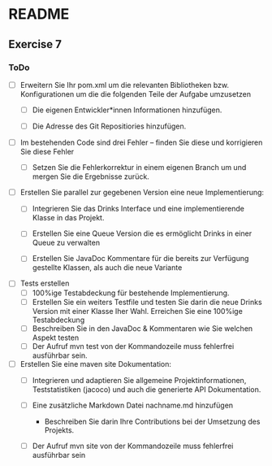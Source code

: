 # README

## Exercise 7

### ToDo

- [ ] Erweitern Sie Ihr pom.xml um die relevanten Bibliotheken bzw. Konfigurationen
  um die die folgenden Teile der Aufgabe umzusetzen
  - [ ] Die eigenen Entwickler*innen
    Informationen hinzufügen.
  - [ ]  Die Adresse des Git Repositiories hinzufügen.


- [ ] Im bestehenden Code sind drei Fehler – finden Sie diese und korrigieren Sie diese
  Fehler
  - [ ] Setzen Sie die Fehlerkorrektur in einem eigenen Branch um und mergen
    Sie die Ergebnisse zurück.


- [ ] Erstellen Sie parallel zur gegebenen Version eine neue Implementierung:
  - [ ] Integrieren Sie das Drinks Interface und eine implementierende Klasse in
    das Projekt.
  - [ ] Erstellen Sie eine Queue Version die es ermöglicht Drinks in einer Queue
    zu verwalten
  - [ ] Erstellen Sie JavaDoc Kommentare für die bereits zur Verfügung gestellte
    Klassen, als auch die neue Variante
  

- [ ] Tests erstellen
  - [ ] 100%ige Testabdeckung für bestehende Implementierung.
  - [ ] Erstellen Sie ein weiters Testfile und testen Sie darin die neue Drinks
    Version mit einer Klasse Iher Wahl. Erreichen Sie eine 100%ige
    Testabdeckung
  - [ ] Beschreiben Sie in den JavaDoc & Kommentaren wie Sie welchen Aspekt
    testen
  - [ ] Der Aufruf mvn test von der Kommandozeile muss fehlerfrei ausführbar
    sein.

- [ ] Erstellen Sie eine maven site Dokumentation:
  - [ ] Integrieren und adaptieren Sie allgemeine Projektinformationen,
    Teststatistiken (jacoco) und auch die generierte API Dokumentation.
  - [ ] Eine zusätzliche Markdown Datei nachname.md
    hinzufügen
    - Beschreiben Sie darin Ihre Contributions bei der Umsetzung des
      Projekts.
  - [ ] Der Aufruf mvn site von der Kommandozeile muss fehlerfrei ausführbar
    sein


